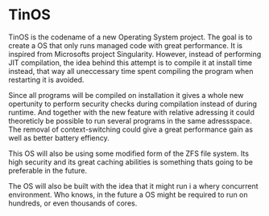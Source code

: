TinOS
=====

TinOS is the codename of a new Operating System project. The goal is to create a OS that only runs managed code with great performance. It is inspired from Microsofts project Singularity. However, instead of performing JIT compilation, the idea behind this attempt is to compile it at install time instead, that way all uneccessary time spent compiling the program when restarting it is avoided. 

Since all programs will be compiled on installation it gives a whole new opertunity to perform security checks during compilation instead of during runtime. And together with the new feature with relative adressing it could theoreticly be possible to run several programs in the same adressspace. The removal of context-switching could give a great performance gain as well as better battery effiency. 

This OS will also be using some modified form of the ZFS file system. Its high security and its great caching abilities is something thats going to be preferable in the future.

The OS will also be built with the idea that it might run i a whery concurrent environment. Who knows, in the future a OS might be required to run on hundreds, or even thousands of cores. 
